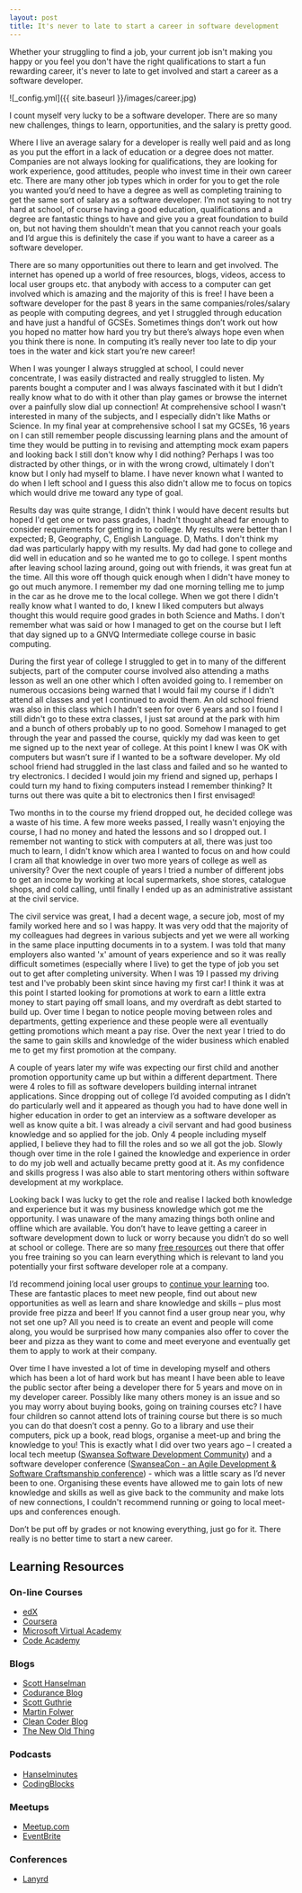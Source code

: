 ```yaml
---
layout: post
title: It's never to late to start a career in software development
---
```


Whether your struggling to find a job, your current job isn't making you happy or you feel you don't have the right qualifications to start a fun rewarding career, it's never to late to get involved and start a career as a software developer.

![_config.yml]({{ site.baseurl }}/images/career.jpg)

I count myself very lucky to be a software developer. There are so many new challenges, things to learn, opportunities, and the salary is pretty good. 

Where I live an average salary for a developer is really well paid and as long as you put the effort in a lack of education or a degree does not matter. Companies are not always looking for qualifications, they are looking for work experience, good attitudes, people who invest time in their own career etc. There are many other job types which in order for you to get the role you wanted you’d need to have a degree as well as completing training to get the same sort of salary as a software developer. I’m not saying to not try hard at school, of course having a good education, qualifications and a degree are fantastic things to have and give you a great foundation to build on, but not having them shouldn't mean that you cannot reach your goals and I’d argue this is definitely the case if you want to have a career as a software developer.

There are so many opportunities out there to learn and get involved. The internet has opened up a world of free resources, blogs, videos, access to local user groups etc. that anybody with access to a computer can get involved which is amazing and the majority of this is free! I have been a software developer for the past 8 years in the same companies/roles/salary as people with computing degrees, and yet I struggled through education and have just a handful of GCSEs. Sometimes things don’t work out how you hoped no matter how hard you try but there’s always hope even when you think there is none. In computing it’s really never too late to dip your toes in the water and kick start you’re new career!

When I was younger I always struggled at school, I could never concentrate, I was easily distracted and really struggled to listen. My parents bought a computer and I was always fascinated with it but I didn’t really know what to do with it other than play games or browse the internet over a painfully slow dial up connection! At comprehensive school I wasn't interested in many of the subjects, and I especially didn't like Maths or Science. In my final year at comprehensive school I sat my GCSEs, 16 years on I can still remember people discussing learning plans and the amount of time they would be putting in to revising and attempting mock exam papers and looking back I still don't know why I did nothing? Perhaps I was too distracted by other things, or in with the wrong crowd, ultimately I don't know but I only had myself to blame. I have never known what I wanted to do when I left school and I guess this also didn't allow me to focus on topics which would drive me toward any type of goal.

Results day was quite strange, I didn't think I would have decent results but hoped I'd get one or two pass grades, I hadn't thought ahead far enough to consider requirements for getting in to college. My results were better than I expected; B, Geography, C, English Language. D, Maths. I don't think my dad was particularly happy with my results. My dad had gone to college and did well in education and so he wanted me to go to college. I spent months after leaving school lazing around, going out with friends, it was great fun at the time. All this wore off though quick enough when I didn't have money to go out much anymore. I remember my dad one morning telling me to jump in the car as he drove me to the local college. When we got there I didn't really know what I wanted to do, I knew I liked computers but always thought this would require good grades in both Science and Maths. I don't remember what was said or how I managed to get on the course but I left that day signed up to a GNVQ Intermediate college course in basic computing.

During the first year of college I struggled to get in to many of the different subjects, part of the computer course involved also attending a maths lesson as well an one other which I often avoided going to. I remember on numerous occasions being warned that I would fail my course if I didn't attend all classes and yet I continued to avoid them. An old school friend was also in this class which I hadn't seen for over 6 years and so I found I still didn't go to these extra classes, I just sat around at the park with him and a bunch of others probably up to no good. Somehow I managed to get through the year and passed the course, quickly my dad was keen to get me signed up to the next year of college. At this point I knew I was OK with computers but wasn’t sure if I wanted to be a software developer. My old school friend had struggled in the last class and failed and so he wanted to try electronics. I decided I would join my friend and signed up, perhaps I could turn my hand to fixing computers instead I remember thinking? It turns out there was quite a bit to electronics then I first envisaged!

Two months in to the course my friend dropped out, he decided college was a waste of his time. A few more weeks passed, I really wasn't enjoying the course, I had no money and hated the lessons and so I dropped out. I remember not wanting to stick with computers at all, there was just too much to learn, I didn't know which area I wanted to focus on and how could I cram all that knowledge in over two more years of college as well as university? Over the next couple of years I tried a number of different jobs to get an income by working at local supermarkets, shoe stores, catalogue shops, and cold calling, until finally I ended up as an administrative assistant at the civil service.

The civil service was great, I had a decent wage, a secure job, most of my family worked here and so I was happy. It was very odd that the majority of my colleagues had degrees in various subjects and yet we were all working in the same place inputting documents in to a system. I was told that many employers also wanted 'x' amount of years experience and so it was really difficult sometimes (especially where I live) to get the type of job you set out to get after completing university. When I was 19 I passed my driving test and I've probably been skint since having my first car! I think it was at this point I started looking for promotions at work to earn a little extra money to start paying off small loans, and my overdraft as debt started to build up. Over time I began to notice people moving between roles and departments, getting experience and these people were all eventually getting promotions which meant a pay rise. Over the next year I tried to do the same to gain skills and knowledge of the wider business which enabled me to get my first promotion at the company.

A couple of years later my wife was expecting our first child and another promotion opportunity came up but within a different department. There were 4 roles to fill as software developers building internal intranet applications. Since dropping out of college I’d avoided computing as I didn’t do particularly well and it appeared as though you had to have done well in higher education in order to get an interview as a software developer as well as know quite a bit. I was already a civil servant and had good business knowledge and so applied for the job. Only 4 people including myself applied, I believe they had to fill the roles and so we all got the job. Slowly though over time in the role I gained the knowledge and experience in order to do my job well and actually became pretty good at it. As my confidence and skills progress I was also able to start mentoring others within software development at my workplace.

Looking back I was lucky to get the role and realise I lacked both knowledge and experience but it was my business knowledge which got me the opportunity. I was unaware of the many amazing things both online and offline which are available. You don’t have to leave getting a career in software development down to luck or worry because you didn’t do so well at school or college. There are so many [free resources](#learning) out there that offer you free training so you can learn everything which is relevant to land you potentially your first software developer role at a company.

I’d recommend joining local user groups to [continue your learning](#learning) too. These are fantastic places to meet new people, find out about new opportunities as well as learn and share knowledge and skills – plus most provide free pizza and beer! If you cannot find a user group near you, why not set one up? All you need is to create an event and people will come along, you would be surprised how many companies also offer to cover the beer and pizza as they want to come and meet everyone and eventually get them to apply to work at their company.
 
Over time I have invested a lot of time in developing myself and others which has been a lot of hard work but has meant I have been able to leave the public sector after being a developer there for 5 years and move on in my developer career. Possibly like many others money is an issue and so you may worry about buying books, going on training courses etc? I have four children so cannot attend lots of training course but there is so much you can do that doesn’t cost a penny. Go to a library and use their computers, pick up a book, read blogs, organise a meet-up and bring the knowledge to you! This is exactly what I did over two years ago – I created a local tech meetup ([Swansea Software Development Community](http://meetup.com/swansea-software-development-community)) and a software developer conference ([SwanseaCon - an Agile Development & Software Craftsmanship conference](http://swanseacon.co.uk)) - which was a little scary as I’d never been to one. Organising these events have allowed me to gain lots of new knowledge and skills as well as give back to the community and make lots of new connections, I couldn't recommend running or going to local meet-ups and conferences enough.

Don’t be put off by grades or not knowing everything, just go for it. There really is no better time to start a new career. 

## <a name="learning">Learning Resources</a>

### On-line Courses
* [edX](https://www.edx.org/)
* [Coursera](https://coursera.com/)
* [Microsoft Virtual Academy](http://mva.microsoft.com)
* [Code Academy](http://codeacademy.com)

### Blogs
* [Scott Hanselman](http://www.hanselman.com/blog/)
* [Codurance Blog](https://codurance.com/publications/)
* [Scott Guthrie](https://weblogs.asp.net/scottgu)
* [Martin Folwer](http://martinfowler.com/)
* [Clean Coder Blog](http://blog.cleancoder.com/)
* [The New Old Thing](https://blogs.msdn.microsoft.com/oldnewthing/)

### Podcasts
* [Hanselminutes](http://hanselminutes.com/)
* [CodingBlocks](http://codingblocks.net/)

### Meetups
* [Meetup.com](http://meetup.com)
* [EventBrite](http://eventbrite.co.uk)

### Conferences
* [Lanyrd](http://lanyrd.com/)

